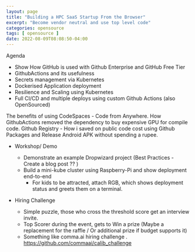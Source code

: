 ```yaml
---
layout: page
title: "Building a HPC SaaS Startup From the Browser"
excerpt: "Become vendor neutral and use top level code"
categories: opensource
tags: [ opensource ]
date: 2022-08-09T08:08:50-04:00
---
```


Agenda
* Show How GitHub is used with Github Enterprise and GitHub Free Tier
* GithubActions and its usefulness
* Secrets management via Kubernetes
* Dockerised Application deployment
* Resilience and Scaling using Kubernetes
* Full CI/CD and multiple deploys using custom Github Actions (also OpenSourced)


The benefits of using CodeSpaces - Code from Anywhere. How GithubActions removed the dependency to buy expensive GPU for compile code. Github Registry - How i saved on public code cost using Github Packages and Release Android APK without spending a rupee.

* Workshop/ Demo
    * Demonstrate an example Dropwizard project (Best Practices - Create a blog post ?? )
    * Build a mini-kube cluster using Raspberry-Pi and show deployment end-to-end
        * For kids to be attracted, attach RGB, which shows deployment status and greets them on a terminal.

* Hiring Challenge
    * Simple puzzle, those who cross the threshold score get an interview invite.
    * Top Scorer during the event, gets to Win a prize (Maybe a replacement for the raffle / Or additional prize if budget supports it)
    * Something like comma.ai hiring challenge . https://github.com/commaai/calib_challenge 
